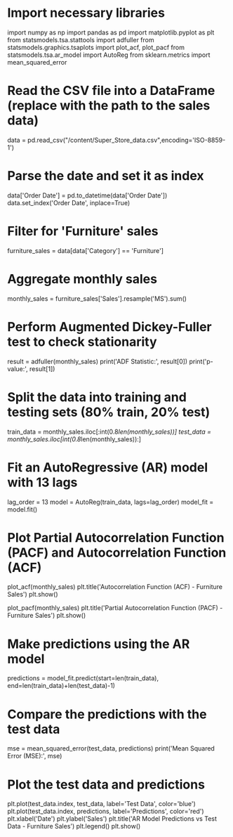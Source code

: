 # Import necessary libraries
import numpy as np
import pandas as pd
import matplotlib.pyplot as plt
from statsmodels.tsa.stattools import adfuller
from statsmodels.graphics.tsaplots import plot_acf, plot_pacf
from statsmodels.tsa.ar_model import AutoReg
from sklearn.metrics import mean_squared_error

# Read the CSV file into a DataFrame (replace with the path to the sales data)
data = pd.read_csv("/content/Super_Store_data.csv",encoding='ISO-8859-1')  

# Parse the date and set it as index
data['Order Date'] = pd.to_datetime(data['Order Date'])
data.set_index('Order Date', inplace=True)

# Filter for 'Furniture' sales
furniture_sales = data[data['Category'] == 'Furniture']

# Aggregate monthly sales
monthly_sales = furniture_sales['Sales'].resample('MS').sum()

# Perform Augmented Dickey-Fuller test to check stationarity
result = adfuller(monthly_sales) 
print('ADF Statistic:', result[0])
print('p-value:', result[1])

# Split the data into training and testing sets (80% train, 20% test)
train_data = monthly_sales.iloc[:int(0.8*len(monthly_sales))]
test_data = monthly_sales.iloc[int(0.8*len(monthly_sales)):]

# Fit an AutoRegressive (AR) model with 13 lags
lag_order = 13
model = AutoReg(train_data, lags=lag_order)
model_fit = model.fit()

# Plot Partial Autocorrelation Function (PACF) and Autocorrelation Function (ACF)
plot_acf(monthly_sales)
plt.title('Autocorrelation Function (ACF) - Furniture Sales')
plt.show()

plot_pacf(monthly_sales)
plt.title('Partial Autocorrelation Function (PACF) - Furniture Sales')
plt.show()

# Make predictions using the AR model
predictions = model_fit.predict(start=len(train_data), end=len(train_data)+len(test_data)-1)

# Compare the predictions with the test data
mse = mean_squared_error(test_data, predictions)
print('Mean Squared Error (MSE):', mse)

# Plot the test data and predictions
plt.plot(test_data.index, test_data, label='Test Data', color='blue')
plt.plot(test_data.index, predictions, label='Predictions', color='red')
plt.xlabel('Date')
plt.ylabel('Sales')
plt.title('AR Model Predictions vs Test Data - Furniture Sales')
plt.legend()
plt.show()
